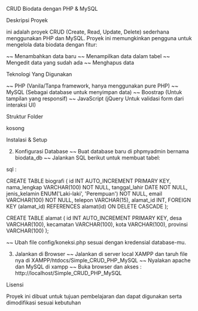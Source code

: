 CRUD Biodata dengan PHP & MySQL

Deskripsi Proyek

ini adalah proyek CRUD (Create, Read, Update, Delete) sederhana menggunakan PHP dan MySQL.
Proyek ini memungkinkan pengguna untuk mengelola data biodata dengan fitur:

~~ Menambahkan data baru
~~ Menampilkan data dalam tabel
~~ Mengedit data yang sudah ada
~~ Menghapus data

Teknologi Yang Digunakan

~~ PHP (Vanila/Tanpa framework, hanya menggunakan pure PHP)
~~ MySQL (Sebagai database untuk menyimpan data)
~~ Boostrap (Untuk tampilan yang responsif)
~~ JavaScript (jQuery Untuk validasi form dari interaksi UI)

Struktur Folder

kosong

Instalasi & Setup

2. Konfigurasi Database
~~ Buat database baru di phpmyadmin bernama biodata_db
~~ Jalankan SQL berikut untuk membuat tabel:

sql : 

CREATE TABLE biografi (
    id INT AUTO_INCREMENT PRIMARY KEY,
    nama_lengkap VARCHAR(100) NOT NULL,
    tanggal_lahir DATE NOT NULL,
    jenis_kelamin ENUM('Laki-laki', 'Perempuan') NOT NULL,
    email VARCHAR(100) NOT NULL,
    telepon VARCHAR(15),
    alamat_id INT,
    FOREIGN KEY (alamat_id) REFERENCES alamat(id) ON DELETE CASCADE
);

CREATE TABLE alamat (
    id INT AUTO_INCREMENT PRIMARY KEY,
    desa VARCHAR(100),
    kecamatan VARCHAR(100),
    kota VARCHAR(100),
    provinsi VARCHAR(100)
);

~~ Ubah file config/koneksi.php sesuai dengan kredensial database-mu.

3. Jalankan di Browser
~~ Jalankan di server local XAMPP dan taruh file nya di XAMPP/htdocs/Simple_CRUD_PHP_MySQL
~~ Nyalakan apache dan  MySQL di xampp
~~ Buka browser dan akses :
        http://localhost/Simple_CRUD_PHP_MySQL


Lisensi 

Proyek ini dibuat untuk tujuan pembelajaran dan dapat digunakan serta dimodifikasi sesuai kebutuhan
